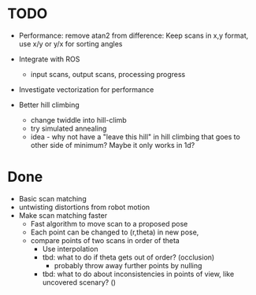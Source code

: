 # TODO
- Performance:
  remove atan2 from difference: Keep scans in x,y format, use x/y or y/x for sorting angles 

- Integrate with ROS
    - input scans, output scans, processing progress
- Investigate vectorization for performance
- Better hill climbing
    - change twiddle into hill-climb
    - try simulated annealing
    - idea - why not have a "leave this hill" in hill climbing that goes to other side of minimum? Maybe it only works in 1d? 


# Done
- Basic scan matching
- untwisting distortions from robot motion
- Make scan matching faster
    - Fast algorithm to move scan to a proposed pose
    - Each point can be changed to (r,theta) in new pose, 
    - compare points of two scans in order of theta
        - Use interpolation
        - tbd: what to do if theta gets out of order? (occlusion)
            - probably throw away further points by nulling
        - tbd: what to do about inconsistencies in points of view, like uncovered scenary? ()
